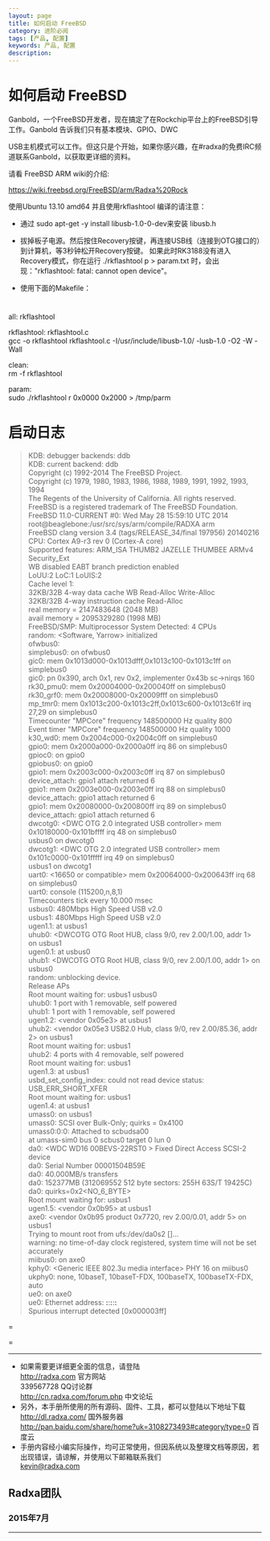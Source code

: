 ```yaml
---
layout: page
title: 如何启动 FreeBSD
category: 进阶必阅
tags: [产品, 配置]
keywords: 产品, 配置
description:
---
```

# 如何启动 FreeBSD  

Ganbold，一个FreeBSD开发者，现在搞定了在Rockchip平台上的FreeBSD引导工作。Ganbold 告诉我们只有基本模块、GPIO、DWC   

USB主机模式可以工作。但这只是个开始，如果你感兴趣，在#radxa的免费IRC频道联系Ganbold，以获取更详细的资料。  

请看 FreeBSD ARM wiki的介绍:  

https://wiki.freebsd.org/FreeBSD/arm/Radxa%20Rock  

使用Ubuntu 13.10 amd64 并且使用rkflashtool 编译的请注意：  

* 通过 sudo apt-get -y install libusb-1.0-0-dev来安装 libusb.h   

* 拔掉板子电源。然后按住Recovery按键，再连接USB线（连接到OTG接口的）到计算机，等3秒钟松开Recovery按键。 如果此时RK3188没有进入Recovery模式，你在运行 ./rkflashtool p > param.txt 时，会出现："rkflashtool: fatal: cannot open device"。  

* 使用下面的Makefile：  

> #  
 all: rkflashtool  
 
 rkflashtool: rkflashtool.c  
 	gcc -o rkflashtool rkflashtool.c -I/usr/include/libusb-1.0/ -lusb-1.0 -O2 -W -Wall  
   
 clean:  
 	rm -f rkflashtool  
 
 param:  
 	sudo ./rkflashtool r 0x0000 0x2000 > /tmp/parm  
   
 #  


# 启动日志  

 >  KDB: debugger backends: ddb    
	KDB: current backend: ddb  
	Copyright (c) 1992-2014 The FreeBSD Project.  
	Copyright (c) 1979, 1980, 1983, 1986, 1988, 1989, 1991, 1992, 1993, 1994  
		The Regents of the University of California. All rights reserved.  
	FreeBSD is a registered trademark of The FreeBSD Foundation.  
	FreeBSD 11.0-CURRENT #0: Wed May 28 15:59:10 UTC 2014  
	  root@beaglebone:/usr/src/sys/arm/compile/RADXA arm  
	FreeBSD clang version 3.4 (tags/RELEASE_34/final 197956) 20140216  
	CPU: Cortex A9-r3 rev 0 (Cortex-A core)  
	Supported features: ARM_ISA THUMB2 JAZELLE THUMBEE ARMv4 Security_Ext  
	WB disabled EABT branch prediction enabled  
	LoUU:2 LoC:1 LoUIS:2   
	Cache level 1:   
	32KB/32B 4-way data cache WB Read-Alloc Write-Alloc  
	32KB/32B 4-way instruction cache Read-Alloc  
	real memory  = 2147483648 (2048 MB)  
	avail memory = 2095329280 (1998 MB)  
	FreeBSD/SMP: Multiprocessor System Detected: 4 CPUs  
	random: <Software, Yarrow> initialized  
	ofwbus0: <Open Firmware Device Tree>  
	simplebus0: <Flattened device tree simple bus> on ofwbus0  
	gic0: <ARM Generic Interrupt Controller> mem 0x1013d000-0x1013dfff,0x1013c100-0x1013c1ff on simplebus0  
	gic0: pn 0x390, arch 0x1, rev 0x2, implementer 0x43b sc->nirqs 160  
	rk30_pmu0: <RK30XX PMU> mem 0x20004000-0x200040ff on simplebus0  
	rk30_grf0: <RK30XX General Register File> mem 0x20008000-0x20009fff on simplebus0  
	mp_tmr0: <ARM MPCore Timers> mem 0x1013c200-0x1013c2ff,0x1013c600-0x1013c61f irq 27,29 on simplebus0  
	Timecounter "MPCore" frequency 148500000 Hz quality 800  
	Event timer "MPCore" frequency 148500000 Hz quality 1000  
	k30_wd0: <Rockchip RK30XX Watchdog> mem 0x2004c000-0x2004c0ff on simplebus0  
	gpio0: <Rockchip RK30XX GPIO controller> mem 0x2000a000-0x2000a0ff irq 86 on simplebus0  
	gpioc0: <GPIO controller> on gpio0  
	gpiobus0: <GPIO bus> on gpio0  
	gpio1: <Rockchip RK30XX GPIO controller> mem 0x2003c000-0x2003c0ff irq 87 on simplebus0  
	device_attach: gpio1 attach returned 6  
	gpio1: <Rockchip RK30XX GPIO controller> mem 0x2003e000-0x2003e0ff irq 88 on simplebus0  
	device_attach: gpio1 attach returned 6  
	gpio1: <Rockchip RK30XX GPIO controller> mem 0x20080000-0x200800ff irq 89 on simplebus0  
	device_attach: gpio1 attach returned 6  
	dwcotg0: <DWC OTG 2.0 integrated USB controller> mem 0x10180000-0x101bffff irq 48 on simplebus0  
	usbus0 on dwcotg0  
	dwcotg1: <DWC OTG 2.0 integrated USB controller> mem 0x101c0000-0x101fffff irq 49 on simplebus0  
	usbus1 on dwcotg1  
	uart0: <16650 or compatible> mem 0x20064000-0x200643ff irq 68 on simplebus0  
	uart0: console (115200,n,8,1)  
	Timecounters tick every 10.000 msec  
	usbus0: 480Mbps High Speed USB v2.0  
	usbus1: 480Mbps High Speed USB v2.0  
	ugen1.1: <DWCOTG> at usbus1  
	uhub0: <DWCOTG OTG Root HUB, class 9/0, rev 2.00/1.00, addr 1> on usbus1  
	ugen0.1: <DWCOTG> at usbus0  
	uhub1: <DWCOTG OTG Root HUB, class 9/0, rev 2.00/1.00, addr 1> on usbus0  
	random: unblocking device.  
	Release APs  
	Root mount waiting for: usbus1 usbus0  
	uhub0: 1 port with 1 removable, self powered  
	uhub1: 1 port with 1 removable, self powered  
	ugen1.2: <vendor 0x05e3> at usbus1  
	uhub2: <vendor 0x05e3 USB2.0 Hub, class 9/0, rev 2.00/85.36, addr 2> on usbus1  
	Root mount waiting for: usbus1  
	uhub2: 4 ports with 4 removable, self powered  
	Root mount waiting for: usbus1  
	ugen1.3: <Realtek> at usbus1  
	usbd_set_config_index: could not read device status: USB_ERR_SHORT_XFER  
	Root mount waiting for: usbus1  
	ugen1.4: <BUFFALO> at usbus1  
	umass0: <MSC Bulk-Only Transfer> on usbus1  
	umass0:  SCSI over Bulk-Only; quirks = 0x4100  
	umass0:0:0: Attached to scbudsa00  
	at umass-sim0 bus 0 scbus0 target 0 lun 0  
	da0: <WDC WD16 00BEVS-22RST0 > Fixed Direct Access SCSI-2 device   
	da0: Serial Number 00001504B59E  
	da0: 40.000MB/s transfers  
	da0: 152377MB (312069552 512 byte sectors: 255H 63S/T 19425C)  
	da0: quirks=0x2<NO_6_BYTE>  
	Root mount waiting for: usbus1  
	ugen1.5: <vendor 0x0b95> at usbus1  
	axe0: <vendor 0x0b95 product 0x7720, rev 2.00/0.01, addr 5> on usbus1  
	Trying to mount root from ufs:/dev/da0s2 []...  
	warning: no time-of-day clock registered, system time will not be set accurately  
	miibus0: <MII bus> on axe0  
	kphy0: <Generic IEEE 802.3u media interface> PHY 16 on miibus0  
	ukphy0:  none, 10baseT, 10baseT-FDX, 100baseTX, 100baseTX-FDX, auto  
	ue0: <USB Ethernet> on axe0  
	ue0: Ethernet address: **:**:**:**:**:**  
	Spurious interrupt detected [0x000003ff]  
  

=

=

--------------------------------------------------------------------
* 如果需要更详细更全面的信息，请登陆  
	http://radxa.com  						官方网站  
	339567728         						QQ讨论群  
	http://cn.radxa.com/forum.php					中文论坛  
* 另外，本手册所使用的所有源码、固件、工具，都可以登陆以下地址下载  
	http://dl.radxa.com/                             	      国外服务器  
	http://pan.baidu.com/share/home?uk=3108273493#category/type=0	 百度云  
* 手册内容经小编实际操作，均可正常使用，但因系统以及整理文档等原因，若出现错误，请谅解，并使用以下邮箱联系我们  
	kevin@radxa.com  

## Radxa团队  

### 2015年7月  
--------------------------------------------------------------------


